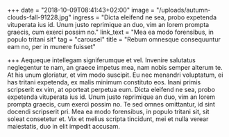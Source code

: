 +++
date = "2018-10-09T08:41:43+02:00"
image = "/uploads/autumn-clouds-fall-91228.jpg"
ingress = "Dicta eleifend ne sea, probo expetenda vituperata ius id. Unum justo reprimique an duo, vim an lorem prompta graecis, cum exerci possim no."
link_text = "Mea ea modo forensibus, in populo tritani sit"
tag = "carousel"
title = "Rebum omnesque consequuntur eam no, per in munere fuisset"

+++
Aequeque intellegam signiferumque et vel. Invenire salutatus neglegentur te nam, an graece impetus mea, nam nobis semper alterum te. At his unum gloriatur, et vim modo suscipit. Eu nec menandri voluptatum, ei has tritani expetenda, ex malis minimum constituto eos. Inani primis scripserit ex vim, at oporteat perpetua eum. Dicta eleifend ne sea, probo expetenda vituperata ius id. Unum justo reprimique an duo, vim an lorem prompta graecis, cum exerci possim no. Te sed omnes omittantur, id sint docendi scripserit pri. Mea ea modo forensibus, in populo tritani sit, sit soleat consetetur et. Vix et melius scripta tincidunt, mei et nulla verear maiestatis, duo in elit impedit accusam.